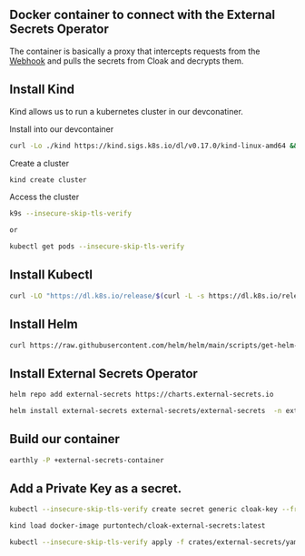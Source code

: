 ## Docker container to connect with the External Secrets Operator

The container is basically a proxy that intercepts requests from the [Webhook](https://external-secrets.io/v0.7.2/provider/webhook/) and pulls the secrets from Cloak and decrypts them.

## Install Kind

Kind allows us to run a kubernetes cluster in our devconatiner.

Install into our devcontainer

```sh
curl -Lo ./kind https://kind.sigs.k8s.io/dl/v0.17.0/kind-linux-amd64 && chmod +x ./kind && sudo mv ./kind /usr/local/bin/kind
```

Create a cluster

```sh
kind create cluster
```

Access the cluster

```sh
k9s --insecure-skip-tls-verify

or

kubectl get pods --insecure-skip-tls-verify
```

## Install Kubectl

```sh
curl -LO "https://dl.k8s.io/release/$(curl -L -s https://dl.k8s.io/release/stable.txt)/bin/linux/amd64/kubectl" && sudo install -o root -g root -m 0755 kubectl /usr/local/bin/kubectl && rm kubectl
```

## Install Helm

```sh
curl https://raw.githubusercontent.com/helm/helm/main/scripts/get-helm-3 | bash
```

## Install External Secrets Operator

```sh
helm repo add external-secrets https://charts.external-secrets.io
```

```sh
helm install external-secrets external-secrets/external-secrets  -n external-secrets --create-namespace --kube-insecure-skip-tls-verify
```

## Build our container

```sh
earthly -P +external-secrets-container
```

## Add a Private Key as a secret.

```sh
kubectl --insecure-skip-tls-verify create secret generic cloak-key --from-file=ecdh_private_key=/workspace/cloak.pem
```

```sh
kind load docker-image purtontech/cloak-external-secrets:latest
```

```sh
kubectl --insecure-skip-tls-verify apply -f crates/external-secrets/yaml
```
